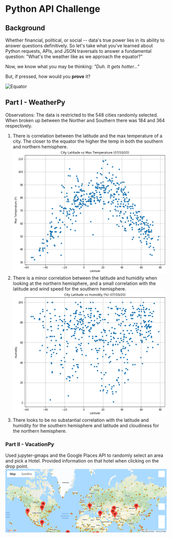 # Python API Challenge

## Background

Whether financial, political, or social -- data's true power lies in its ability to answer questions definitively. So let's take what you've learned about Python requests, APIs, and JSON traversals to answer a fundamental question: "What's the weather like as we approach the equator?"

Now, we know what you may be thinking: _"Duh. It gets hotter..."_

But, if pressed, how would you **prove** it?

![Equator](Images/equatorsign.png)

## Part I - WeatherPy

Observations:
The data is restricted to the 548 cities randomly selected.  When broken up between the Norther and Southern there was 184 and 364 respectively.
1)	There is correlation between the latitude and the max temperature of a city.  The closer to the equator the higher the temp in both the southern and northern hemisphere.
![temperatures](Weather/cityvstemp.png)
2)	There is a minor correlation between the latitude and humidity when looking at the northern hemisphere, and a small correlation with the latitude and wind speed for the southern hemisphere.
![humidity](Weather/Cityvshumidity.png)
3)	There looks to be no substantial correlation with the latitude and humidity for the southern hemisphere and latitude and cloudiness for the northern hemisphere.

### Part II - VacationPy

 Used jupyter-gmaps and the Google Places API to randomly select an area and pick a Hotel.  Provided information on that hotel when clicking on the drop point.
![hotel](Vacation/hotel_map.png)


 
